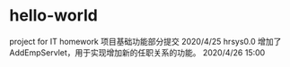 # hello-world
project for IT homework
项目基础功能部分提交  2020/4/25 hrsys0.0
增加了AddEmpServlet，用于实现增加新的任职关系的功能。 2020/4/26 15:00
